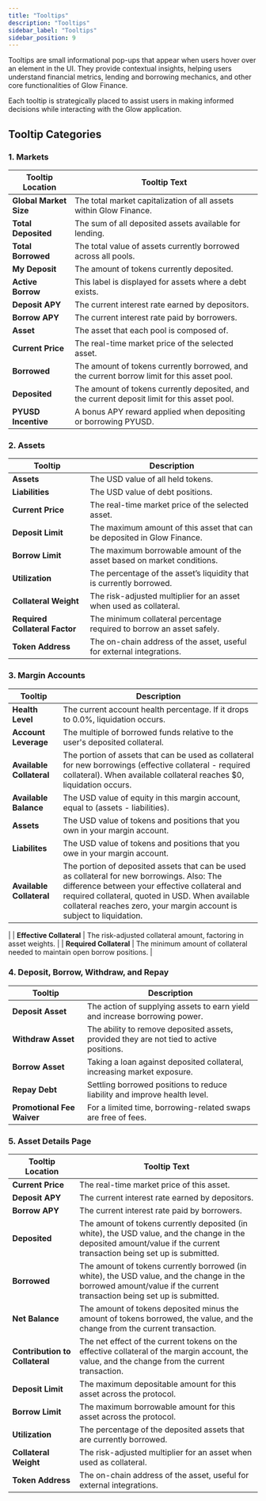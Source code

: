 ```yaml
---
title: "Tooltips"
description: "Tooltips"
sidebar_label: "Tooltips"
sidebar_position: 9
---
```


Tooltips are small informational pop-ups that appear when users hover over an element in the UI. They provide contextual insights, helping users understand financial metrics, lending and borrowing mechanics, and other core functionalities of Glow Finance.

Each tooltip is strategically placed to assist users in making informed decisions while interacting with the Glow application.

## Tooltip Categories

### 1. Markets

| **Tooltip Location** | **Tooltip Text** |
| --- | --- |
| **Global Market Size** | The total market capitalization of all assets within Glow Finance. |
| **Total Deposited** | The sum of all deposited assets available for lending. |
| **Total Borrowed** | The total value of assets currently borrowed across all pools. |
| **My Deposit** | The amount of tokens currently deposited. |
| **Active Borrow** | This label is displayed for assets where a debt exists. |
| **Deposit APY** | The current interest rate earned by depositors. |
| **Borrow APY** | The current interest rate paid by borrowers. |
| **Asset** | The asset that each pool is composed of. |
| **Current Price** | The real-time market price of the selected asset. |
| **Borrowed** | The amount of tokens currently borrowed, and the current borrow limit for this asset pool. |
| **Deposited** | The amount of tokens currently deposited, and the current deposit limit for this asset pool. |
| **PYUSD Incentive** | A bonus APY reward applied when depositing or borrowing PYUSD. |

### 2. Assets

| **Tooltip** | **Description** |
| --- | --- |
| **Assets** | The USD value of all held tokens. |
| **Liabilities** | The USD value of debt positions. |
| **Current Price** | The real-time market price of the selected asset. |
| **Deposit Limit** | The maximum amount of this asset that can be deposited in Glow Finance. |
| **Borrow Limit** | The maximum borrowable amount of the asset based on market conditions. |
| **Utilization** | The percentage of the asset’s liquidity that is currently borrowed. |
| **Collateral Weight** | The risk-adjusted multiplier for an asset when used as collateral. |
| **Required Collateral Factor** | The minimum collateral percentage required to borrow an asset safely. |
| **Token Address** | The on-chain address of the asset, useful for external integrations. |

### 3. Margin Accounts

| **Tooltip** | **Description** |
| --- | --- |
| **Health Level** | The current account health percentage. If it drops to 0.0%, liquidation occurs. |
| **Account Leverage** | The multiple of borrowed funds relative to the user's deposited collateral. |
| **Available Collateral** | The portion of assets that can be used as collateral for new borrowings (effective collateral - required collateral). When available collateral reaches $0, liquidation occurs. |
| **Available Balance** | The USD value of equity in this margin account, equal to (assets - liabilities). |
| **Assets** | The USD value of tokens and positions that you own in your margin account. |
| **Liabilites** | The USD value of tokens and positions that you owe in your margin account. |
| **Available Collateral** | The portion of deposited assets that can be used as collateral for new borrowings. Also: The difference between your effective collateral and required collateral, quoted in USD.  When available collateral reaches zero, your margin account is subject to liquidation.

 |
| **Effective Collateral** | The risk-adjusted collateral amount, factoring in asset weights. |
| **Required Collateral** | The minimum amount of collateral needed to maintain open borrow positions. |

### 4. Deposit, Borrow, Withdraw, and Repay

| **Tooltip** | **Description** |
| --- | --- |
| **Deposit Asset** | The action of supplying assets to earn yield and increase borrowing power. |
| **Withdraw Asset** | The ability to remove deposited assets, provided they are not tied to active positions. |
| **Borrow Asset** | Taking a loan against deposited collateral, increasing market exposure. |
| **Repay Debt** | Settling borrowed positions to reduce liability and improve health level. |
| **Promotional Fee Waiver** | For a limited time, borrowing-related swaps are free of fees. |

### 5. Asset Details Page

| **Tooltip Location** | **Tooltip Text** |
| --- | --- |
| **Current Price** | The real-time market price of this asset. |
| **Deposit APY** | The current interest rate earned by depositors. |
| **Borrow APY** | The current interest rate paid by borrowers. |
| **Deposited** | The amount of tokens currently deposited (in white), the USD value, and the change in the deposited amount/value if the current transaction being set up is submitted. |
| **Borrowed** | The amount of tokens currently borrowed (in white), the USD value, and the change in the borrowed amount/value if the current transaction being set up is submitted. |
| **Net Balance** | The amount of tokens deposited minus the amount of tokens borrowed, the value, and the change from the current transaction. |
| **Contribution to Collateral** | The net effect of the current tokens on the effective collateral of the margin account, the value, and the change from the current transaction. |
| **Deposit Limit** | The maximum depositable amount for this asset across the protocol. |
| **Borrow Limit** | The maximum borrowable amount for this asset across the protocol. |
| **Utilization** | The percentage of the deposited assets that are currently borrowed. |
| **Collateral Weight** | The risk-adjusted multiplier for an asset when used as collateral. |
| **Token Address** | The on-chain address of the asset, useful for external integrations. |
